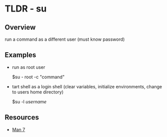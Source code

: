 TLDR - su
=========

Overview
--------

run a command as a different user (must know password)

Examples
--------

- run as root user 

    $su - root -c "command" 

- tart shell as a login shell (clear variables, initialize environments, change to users home directory) 

    $su -l *username*

Resources
---------

- [Man 7](http://man7.org/linux/man-pages/man8/su.1.html)

